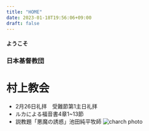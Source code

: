 ```yaml
---
title: "HOME"
date: 2023-01-18T19:56:06+09:00
draft: false
---
```

#### **ようこそ**
### 日本基督教団
# 村上教会
- 2月26日礼拝　受難節第1主日礼拝
- ルカによる福音書4章1~13節
- 説教題「悪魔の誘惑」池田純平牧師
![charch photo](/images/topph.jpg)
